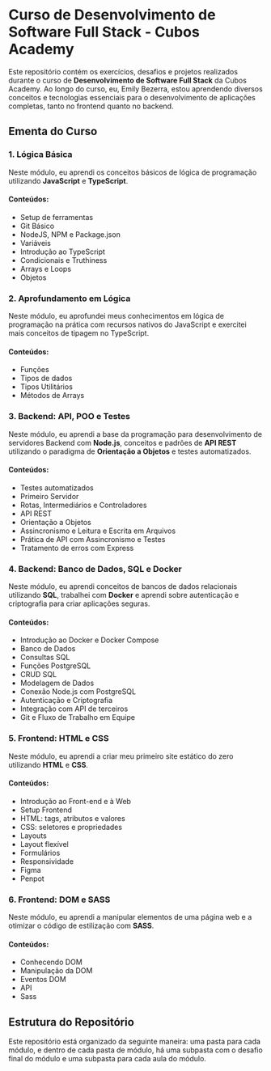# Curso de Desenvolvimento de Software Full Stack - Cubos Academy

Este repositório contém os exercícios, desafios e projetos realizados durante o curso de **Desenvolvimento de Software Full Stack** da Cubos Academy. Ao longo do curso, eu, Emily Bezerra, estou aprendendo diversos conceitos e tecnologias essenciais para o desenvolvimento de aplicações completas, tanto no frontend quanto no backend.

## Ementa do Curso

### 1. Lógica Básica
Neste módulo, eu aprendi os conceitos básicos de lógica de programação utilizando **JavaScript** e **TypeScript**.

#### Conteúdos:
- Setup de ferramentas
- Git Básico
- NodeJS, NPM e Package.json
- Variáveis
- Introdução ao TypeScript
- Condicionais e Truthiness
- Arrays e Loops
- Objetos

### 2. Aprofundamento em Lógica
Neste módulo, eu aprofundei meus conhecimentos em lógica de programação na prática com recursos nativos do JavaScript e exercitei mais conceitos de tipagem no TypeScript.

#### Conteúdos:
- Funções
- Tipos de dados
- Tipos Utilitários
- Métodos de Arrays

### 3. Backend: API, POO e Testes
Neste módulo, eu aprendi a base da programação para desenvolvimento de servidores Backend com **Node.js**, conceitos e padrões de **API REST** utilizando o paradigma de **Orientação a Objetos** e testes automatizados.

#### Conteúdos:
- Testes automatizados
- Primeiro Servidor
- Rotas, Intermediários e Controladores
- API REST
- Orientação a Objetos
- Assincronismo e Leitura e Escrita em Arquivos
- Prática de API com Assincronismo e Testes
- Tratamento de erros com Express

### 4. Backend: Banco de Dados, SQL e Docker
Neste módulo, eu aprendi conceitos de bancos de dados relacionais utilizando **SQL**, trabalhei com **Docker** e aprendi sobre autenticação e criptografia para criar aplicações seguras.

#### Conteúdos:
- Introdução ao Docker e Docker Compose
- Banco de Dados
- Consultas SQL
- Funções PostgreSQL
- CRUD SQL
- Modelagem de Dados
- Conexão Node.js com PostgreSQL
- Autenticação e Criptografia
- Integração com API de terceiros
- Git e Fluxo de Trabalho em Equipe

### 5. Frontend: HTML e CSS
Neste módulo, eu aprendi a criar meu primeiro site estático do zero utilizando **HTML** e **CSS**.

#### Conteúdos:
- Introdução ao Front-end e à Web
- Setup Frontend
- HTML: tags, atributos e valores
- CSS: seletores e propriedades
- Layouts
- Layout flexível
- Formulários
- Responsividade
- Figma
- Penpot

### 6. Frontend: DOM e SASS
Neste módulo, eu aprendi a manipular elementos de uma página web e a otimizar o código de estilização com **SASS**.

#### Conteúdos:
- Conhecendo DOM
- Manipulação da DOM
- Eventos DOM
- API
- Sass

## Estrutura do Repositório

Este repositório está organizado da seguinte maneira: uma pasta para cada módulo, e dentro de cada pasta de módulo, há uma subpasta com o desafio final do módulo e uma subpasta para cada aula do módulo.

